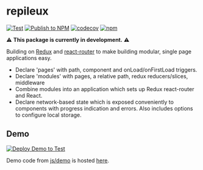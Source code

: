 # repileux

 [![Test](https://github.com/JFL110/repileux/workflows/Test/badge.svg)](https://github.com/JFL110/repileux/actions?query=Test) 
 [![Publish to NPM](https://github.com/JFL110/repileux/workflows/Publish%20to%20NPM/badge.svg)](https://github.com/JFL110/repileux/actions?query=workflow%3A%22Publish+to+NPM%22) 
[![codecov](https://codecov.io/gh/JFL110/xtend-extensions/branch/master/graph/badge.svg)](https://codecov.io/gh/JFL110/xtend-extensions)
[![npm](https://img.shields.io/npm/v/repileux)](https://www.npmjs.com/package/repileux)

:warning: **This package is currently in development.** :warning: 



Building on [Redux](https://github.com/reduxjs/redux) and [react-router](https://github.com/ReactTraining/react-router) to make building modular, single page applications easy.

- Declare 'pages' with path, component and onLoad/onFirstLoad triggers.
- Declare 'modules' with pages, a relative path, redux reducers/slices, middleware
- Combine modules into an application which sets up Redux react-router and React.
- Declare network-based state which is exposed conveniently to components with progress indication and errors. Also includes options to configure local storage.


## Demo
[![Deploy Demo to Test](https://github.com/JFL110/repileux/workflows/Deploy%20Demo%20to%20Test/badge.svg)](https://github.com/JFL110/repileux/actions?query=workflow%3A%22Deploy+Demo+to+Test%22)

Demo code from [js/demo](https://github.com/JFL110/repileux/tree/master/js/demo) is hosted [here](http://dsp9ydzylkjhp.cloudfront.net/).
